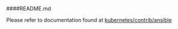 ####README.md

Please refer to documentation found at [kubernetes/contrib/ansible](https://github.com/kubernetes/contrib/tree/master/ansible)
